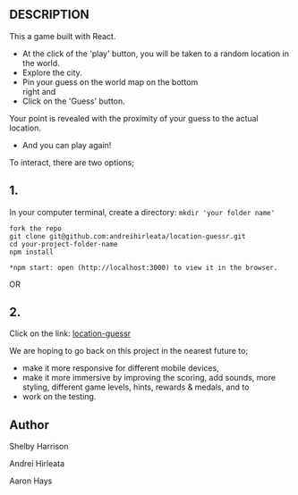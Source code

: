 
## DESCRIPTION
This a game built with React. 
* At the click of the 'play' button, you will be taken to
  a random location in the world. 
* Explore the city. 
* Pin your guess on the world map on the bottom    
  right and 
* Click on the 'Guess' button.

Your point is revealed with the proximity of your guess to the actual location.
* And you can play again!  


To interact, there are two options;
## 1.
In your computer terminal, create a directory: ```mkdir 'your folder name'```
```
fork the repo
git clone git@github.com:andreihirleata/location-guessr.git
cd your-project-folder-name
npm install

*npm start: open (http://localhost:3000) to view it in the browser.
```
OR
## 2. 
Click on the link: [location-guessr](https://objective-pare-9e9a26.netlify.app/)

We are hoping to go back on this project in the nearest future to;
* make it more responsive for different mobile devices,
* make it more immersive by improving the scoring, add sounds, more  
  styling, different game levels, hints, rewards & medals, and to  
* work on the testing.

## Author
Shelby Harrison

Andrei Hirleata

Aaron Hays


